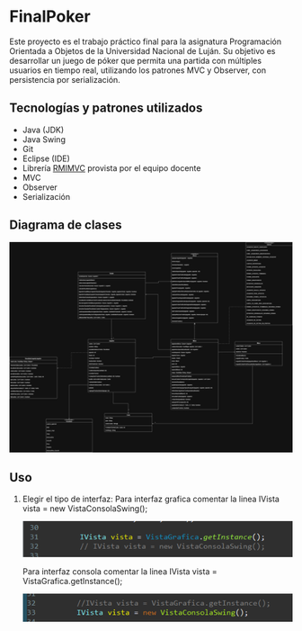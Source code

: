 # FinalPoker

Este proyecto es el trabajo práctico final para la asignatura Programación Orientada a Objetos de la Universidad Nacional de Luján. Su objetivo es desarrollar un juego de póker que permita una partida con múltiples usuarios en tiempo real, utilizando los patrones MVC y Observer, con persistencia por serialización.

## Tecnologías y patrones utilizados

* Java (JDK)
* Java Swing 
* Git
* Eclipse (IDE)
* Librería [RMIMVC](https://github.com/federicoradeljak/libreria-rmimvc) provista por el equipo docente
* MVC
* Observer
* Serialización

## Diagrama de clases

![Image](Diagrama.jpg)

## Uso

1. Elegir el tipo de interfaz:
     Para interfaz grafica comentar la linea IVista vista = new VistaConsolaSwing();

   ![Image](https://github.com/AlumnoProgAux/imagenes/blob/main/SeleccionInterfazGrafica.png)

     Para interfaz consola comentar la linea IVista vista = VistaGrafica.getInstance();

   ![Image](https://github.com/AlumnoProgAux/imagenes/blob/main/SeleccionInterfazConsola.png)
        

